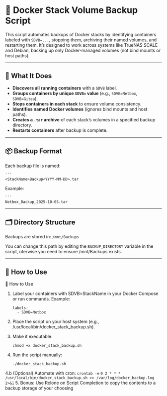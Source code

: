 # 🐳 Docker Stack Volume Backup Script

This script automates backups of Docker stacks by identifying containers labeled with `SDVB=...`, stopping them, archiving their named volumes, and restarting them. It’s designed to work across systems like TrueNAS SCALE and Debian, backing up only Docker-managed volumes (not bind mounts or host paths).

---

## 🔧 What It Does

- **Discovers all running containers** with a `SDVB` label.
- **Groups containers by unique `SDVB=` value** (e.g., `SDVB=Netbox`, `SDVB=Gitea`).
- **Stops containers in each stack** to ensure volume consistency.
- **Identifies named Docker volumes** (ignores bind mounts and host paths).
- **Creates a `.tar` archive** of each stack’s volumes in a specified backup directory.
- **Restarts containers** after backup is complete.

---

## 📦 Backup Format

Each backup file is named:

    ```
    <StackName>Backup<YYYY-MM-DD>.tar

Example:

    ```
    Netbox_Backup_2025-10-05.tar
 
---

## 🗂 Directory Structure

Backups are stored in:
    ```
    /mnt/Backups
    ```

You can change this path by editing the `BACKUP_DIRECTORY` variable in the script, oterwise you need to ensure /mnt/Backups exists.

---

## 🚀 How to Use

🚀 How to Use

1. Label your containers with SDVB=StackName in your Docker Compose or run commands.
  Example:
      ```
      labels:
        - SDVB=Netbox
      ```
2. Place the script on your host system (e.g., /usr/local/bin/docker_stack_backup.sh).

3. Make it executable:
      ```
      chmod +x docker_stack_backup.sh
      ```

4. Run the script manually:
  
      ```
      ./docker_stack_backup.sh
      ```

4.b (Optional) Automate with cron:
      ```
      crontab -e
      ```
      ```
      0 2 * * * /usr/local/bin/docker_stack_backup.sh >> /var/log/docker_backup.log 2>&1
      ```
5. Bonus: Use Rclone on Script Completion to copy the contents to a backup storage of your choosing
